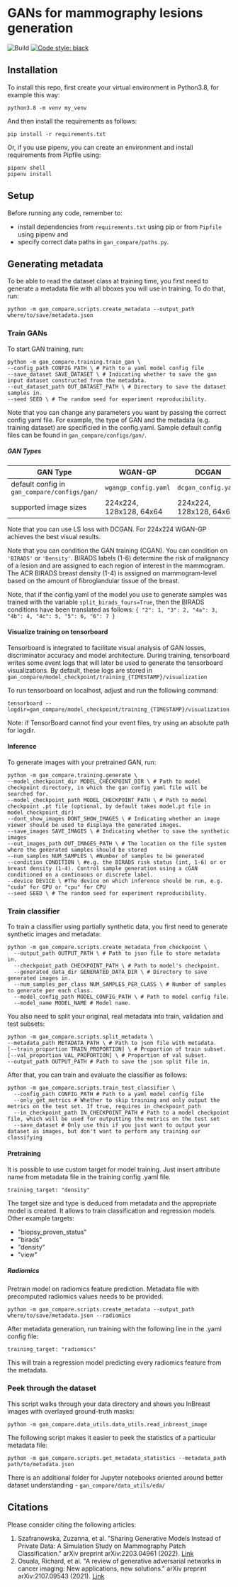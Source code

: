 # GANs for mammography lesions generation

![Build](https://github.com/zuzaanto/mammo_gans/actions/workflows/python-app.yml/badge.svg)
[![Code style: black](https://img.shields.io/badge/code%20style-black-000000.svg)](https://github.com/psf/black)

## Installation
To install this repo, first create your virtual environment in Python3.8, for example this way:

```
python3.8 -m venv my_venv
```
And then install the requirements as follows:
```
pip install -r requirements.txt
```
Or, if you use pipenv, you can create an environment and install requirements from Pipfile using:
```
pipenv shell
pipenv install
```

## Setup
Before running any code, remember to:
- install dependencies from `requirements.txt` using pip or from `Pipfile` using pipenv and
- specify correct data paths in `gan_compare/paths.py`.

## Generating metadata
To be able to read the dataset class at training time, you first need to generate a metadata file with all bboxes you will use in training. To do that, run:
```
python -m gan_compare.scripts.create_metadata --output_path where/to/save/metadata.json

```

### Train GANs

To start GAN training, run:
```
python -m gan_compare.training.train_gan \
--config_path CONFIG_PATH \ # Path to a yaml model config file
--save_dataset SAVE_DATASET \ # Indicating whether to save the gan input dataset constructed from the metadata.
--out_dataset_path OUT_DATASET_PATH \ # Directory to save the dataset samples in.
--seed SEED \ # The random seed for experiment reproducibility. 
```

Note that you can change any parameters you want by passing the correct config yaml file. For example, the type of GAN and the metadata (e.g. training dataset) are specificied in the config.yaml. 
Sample default config files can be found in `gan_compare/configs/gan/`.

##### GAN Types

 GAN Type       | WGAN-GP      |      DCGAN    |   LSGAN
-------------   | ------------- | ------------- | -------------
default config in `gan_compare/configs/gan/` | `wgangp_config.yaml`  | `dcgan_config.yaml`  | `lsgan_config.yaml` 
supported image sizes  | 224x224, 128x128, 64x64  | 224x224, 128x128, 64x64  | 64x64

Note that you can use LS loss with DCGAN. For 224x224 WGAN-GP achieves the best visual results.

Note that you can condition the GAN training (CGAN). You can condition on `'BIRADS'` or `'Density'`. BIRADS labels (1-6) determine the risk of malignancy of a lesion and are assigned to each region of interest in the mammogram. The ACR BIRADS breast density (1-4) is assigned on mammogram-level based on the amount of fibroglandular tissue of the breast. 

Note, that if the config.yaml of the model you use to generate samples was trained with the variable `split_birads_fours=True`, then the BIRADS conditions have been translated as follows: 
`{
    "2": 1,
    "3": 2,
    "4a": 3,
    "4b": 4,
    "4c": 5,
    "5": 6,
    "6": 7
}`

#### Visualize training on tensorboard
Tensorboard is integrated to facilitate visual analysis of GAN losses, discriminator accuracy and model architecture. 
During training, tensorboard writes some event logs that will later be used to generate the tensorboard visualizations. 
By default, these logs are stored in `gan_compare/model_checkpoint/training_{TIMESTAMP}/visualization`

To run tensorboard on localhost, adjust and run the following command:
```
tensorboard --logdir=gan_compare/model_checkpoint/training_{TIMESTAMP}/visualization
```
Note: if TensorBoard cannot find your event files, try using an absolute path for logdir.

#### Inference

To generate images with your pretrained GAN, run:
```
python -m gan_compare.training.generate \
--model_checkpoint_dir MODEL_CHECKPOINT_DIR \ # Path to model checkpoint directory, in which the gan config yaml file will be searched for.
--model_checkpoint_path MODEL_CHECKPOINT_PATH \ # Path to model checkpoint .pt file (optional, by default takes model.pt file in model_checkpoint_dir)
--dont_show_images DONT_SHOW_IMAGES \ # Indicating whether an image viewer should be used to displaya the generated images.
--save_images SAVE_IMAGES \ # Indicating whether to save the synthetic images
--out_images_path OUT_IMAGES_PATH \ # The location on the file system where the generated samples should be stored
--num_samples NUM_SAMPLES \ #Number of samples to be generated
--condition CONDITION \ #e.g. the BIRADS risk status (int, 1-6) or or breast density (1-4). Control sample generation using a cGAN conditioned on a continuous or discrete label.
--device DEVICE \ #The device on which inference should be run, e.g. "cuda" for GPU or "cpu" for CPU 
--seed SEED \ # The random seed for experiment reproducibility. 
```


### Train classifier
To train a classifier using partially synthetic data, you first need to generate synthetic images and metadata:
```
python -m gan_compare.scripts.create_metadata_from_checkpoint \
  --output_path OUTPUT_PATH \ # Path to json file to store metadata in.
  --checkpoint_path CHECKPOINT_PATH \ # Path to model's checkpoint.
  --generated_data_dir GENERATED_DATA_DIR \ # Directory to save generated images in.
  --num_samples_per_class NUM_SAMPLES_PER_CLASS \ # Number of samples to generate per each class.
  --model_config_path MODEL_CONFIG_PATH \ # Path to model config file.
  --model_name MODEL_NAME # Model name.
```
You also need to split your original, real metadata into train, validation and test subsets:
```
python -m gan_compare.scripts.split_metadata \
--metadata_path METADATA_PATH \ # Path to json file with metadata.
[--train_proportion TRAIN_PROPORTION] \ # Proportion of train subset.
[--val_proportion VAL_PROPORTION] \ # Proportion of val subset.
--output_path OUTPUT_PATH # Path to save the json split file in.
```
After that, you can train and evaluate the classifier as follows:
```
python -m gan_compare.scripts.train_test_classifier \
  --config_path CONFIG_PATH # Path to a yaml model config file
  --only_get_metrics # Whether to skip training and only output the metrics on the test set. If true, requires in_checkpoint_path
  --in_checkpoint_path IN_CHECKPOINT_PATH # Path to a model checkpoint file, which will be used for outputting the metrics on the test set
  --save_dataset # Only use this if you just want to output your dataset as images, but don't want to perform any training our classifying
```

#### Pretraining
It is possible to use custom target for model training. Just insert attribute name from metadata file in the training config .yaml file.
```
training_target: "density"
```
The target size and type is deduced from metadata and the appropriate model is created. It allows to train classification and regression models.
Other example targets:
- "biopsy_proven_status"
- "birads"
- "density"
- "view"
##### Radiomics
Pretrain model on radiomics feature prediction. Metadata file with precomputed radiomics values needs to be provided.
```
python -m gan_compare.scripts.create_metadata --output_path where/to/save/metadata.json --radiomics

```
After metadata generation, run training with the following line in the .yaml config file:
```
training_target: "radiomics"
```
This will train a regression model predicting every radiomics feature from the metadata.


### Peek through the dataset

This script walks through your data directory and shows you InBreast images with overlayed ground-truth masks:
```
python -m gan_compare.data_utils.data_utils.read_inbreast_image

```
The following script makes it easier to peek the statistics of a particular metadata file:
```
python -m gan_compare.scripts.get_metadata_statistics --metadata_path path/to/metadata.json
```
There is an additional folder for Jupyter notebooks oriented around better dataset understanding - `gan_compare/data_utils/eda/`

## Citations
Please consider citing the following articles:
1. Szafranowska, Zuzanna, et al. "Sharing Generative Models Instead of Private Data: A Simulation Study on Mammography Patch Classification." arXiv preprint arXiv:2203.04961 (2022). [Link](https://arxiv.org/abs/2203.04961)
2. Osuala, Richard, et al. "A review of generative adversarial networks in cancer imaging: New applications, new solutions." arXiv preprint arXiv:2107.09543 (2021). [Link](https://arxiv.org/abs/2203.04961)
